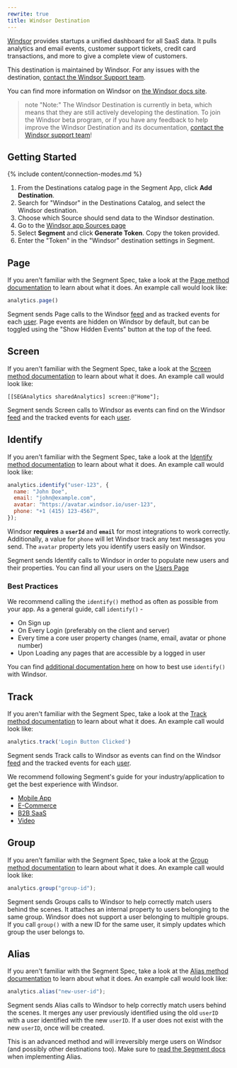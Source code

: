 ```yaml
---
rewrite: true
title: Windsor Destination
---
```


[Windsor](https://windsor.io/?utm_source=segmentio&utm_medium=docs&utm_campaign=partners) provides startups a unified dashboard for all SaaS data. It pulls analytics and email events, customer support tickets, credit card transactions, and more to give a complete view of customers.

This destination is maintained by Windsor. For any issues with the destination, [contact the Windsor Support team](mailto:support@windsor.io).

You can find more information on Windsor on [the Windsor docs site](https://docs.windsor.io).

> note "Note:"
> The Windsor Destination is currently in beta, which means that they are still actively developing the destination. To join the Windsor beta program, or if you have any feedback to help improve the Windsor Destination and its documentation, [contact the Windsor support team](mailto:support@windsor.com)!


## Getting Started


{% include content/connection-modes.md %} 

1. From the Destinations catalog page in the Segment App, click **Add Destination**.
2. Search for "Windsor" in the Destinations Catalog, and select the Windsor destination.
3. Choose which Source should send data to the Windsor destination.
4. Go to the [Windsor app Sources page](https://app.windsor.io/sources)
5. Select **Segment** and click **Generate Token**. Copy the token provided.
6. Enter the "Token" in the "Windsor" destination settings in Segment.



## Page

If you aren't familiar with the Segment Spec, take a look at the [Page method documentation](https://segment.com/docs/connections/spec/page/) to learn about what it does. An example call would look like:

```js
analytics.page()
```

Segment sends Page calls to the Windsor [feed](https://app.windsor.io/feed) and as tracked events for each [user](https://app.windsor.io/people). Page events are hidden on Windsor by default, but can be toggled using the "Show Hidden Events" button at the top of the feed.


## Screen

If you aren't familiar with the Segment Spec, take a look at the [Screen method documentation](https://segment.com/docs/connections/spec/screen/) to learn about what it does. An example call would look like:

```obj-c
[[SEGAnalytics sharedAnalytics] screen:@"Home"];
```

Segment sends Screen calls to Windsor as events can find on the Windsor [feed](https://app.windsor.io/feed) and the tracked events for each [user](https://app.windsor.io/people).


## Identify

If you aren't familiar with the Segment Spec,  take a look at the [Identify method documentation](https://segment.com/docs/connections/spec/identify/) to learn about what it does. An example call would look like:

```js
analytics.identify("user-123", {
  name: "John Doe",
  email: "john@example.com",
  avatar: "https://avatar.windsor.io/user-123",
  phone: "+1 (415) 123-4567",
});
```

Windsor **requires** a **`userId`** and **`email`** for most integrations to work correctly. Additionally, a value for `phone` will let Windsor track any text messages you send. The `avatar` property lets you identify users easily on Windsor.

Segment sends Identify calls to Windsor in order to populate new users and their properties. You can find all your users on the [Users Page](https://app.windsor.io/people)

### Best Practices

We recommend calling the `identify()` method as often as possible from your app. As a general guide, call `identify()` -

- On Sign up
- On Every Login (preferably on the client and server)
- Every time a core user property changes (name, email, avatar or phone number)
- Upon Loading any pages that are accessible by a logged in user

You can find [additional documentation here](https://docs.windsor.io/docs/analytics#identify) on how to best use `identify()` with Windsor.


## Track

If you aren't familiar with the Segment Spec,  take a look at the [Track method documentation](https://segment.com/docs/connections/spec/track/) to learn about what it does. An example call would look like:

```js
analytics.track('Login Button Clicked')
```

Segment sends Track calls to Windsor as events can find on the Windsor [feed](https://app.windsor.io/feed) and the tracked events for each [user](https://app.windsor.io/people).

We recommend following Segment's guide for your industry/application to get the best experience with Windsor.

- [Mobile App](https://segment.com/docs/connections/spec/mobile/)
- [E-Commerce](https://segment.com/docs/connections/spec/ecommerce/v2/)
- [B2B SaaS](https://segment.com/docs/connections/spec/b2b-saas/)
- [Video](https://segment.com/docs/connections/spec/video/)

## Group

If you aren't familiar with the Segment Spec, take a look at the [Group method documentation](https://segment.com/docs/connections/spec/group/) to learn about what it does. An example call would look like:

```js
analytics.group("group-id");
```

Segment sends Groups calls to Windsor to help correctly match users behind the scenes. It attaches an internal property to users belonging to the same group. Windsor does not support a user belonging to multiple groups. If you call `group()` with a new ID for the same user, it simply updates which group the user belongs to.

## Alias

If you aren't familiar with the Segment Spec, take a look at the [Alias method documentation](https://segment.com/docs/connections/spec/alias/) to learn about what it does. An example call would look like:

```js
analytics.alias("new-user-id");
```

Segment sends Alias calls to Windsor to help correctly match users behind the scenes. It merges any user previously identified using the old `userID` with a user identified with the new `userID`. If a user does not exist with the new `userID`, once will be created.

This is an advanced method and will irreversibly merge users on Windsor (and possibly other destinations too). Make sure to [read the Segment docs](https://segment.com/docs/connections/spec/alias/) when implementing Alias.
